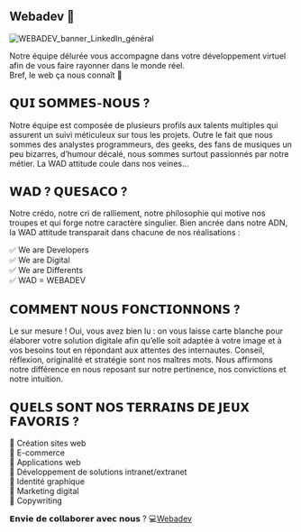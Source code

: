 ## Webadev 👋

![WEBADEV_banner_LinkedIn_général](https://user-images.githubusercontent.com/15650433/182027022-19242351-dd99-4726-bfe2-9173a413f6b9.jpg)

Notre équipe délurée vous accompagne dans votre développement virtuel afin de vous faire rayonner dans le monde réel.  
Bref, le web ça nous connaît 🚀


## 𝗤𝗨𝗜 𝗦𝗢𝗠𝗠𝗘𝗦-𝗡𝗢𝗨𝗦 ?

Notre équipe est composée de plusieurs profils aux talents multiples qui assurent un suivi méticuleux sur tous les projets. Outre le fait que nous sommes des analystes programmeurs, des geeks, des fans de musiques un peu bizarres, d’humour décalé, nous sommes surtout passionnés par notre métier. La WAD attitude coule dans nos veines…

## 𝗪𝗔𝗗 ? 𝗤𝗨𝗘𝗦𝗔𝗖𝗢 ?

Notre crédo, notre cri de ralliement, notre philosophie qui motive nos troupes et qui forge notre caractère singulier. Bien ancrée dans notre ADN, la WAD attitude transparait dans chacune de nos réalisations :

✅ We are Developers  
✅ We are Digital  
✅ We are Differents  
✅ WAD = WEBADEV  

## 𝗖𝗢𝗠𝗠𝗘𝗡𝗧 𝗡𝗢𝗨𝗦 𝗙𝗢𝗡𝗖𝗧𝗜𝗢𝗡𝗡𝗢𝗡𝗦 ?

Le sur mesure ! Oui, vous avez bien lu : on vous laisse carte blanche pour élaborer votre solution digitale afin qu’elle soit adaptée à votre image et à vos besoins tout en répondant aux attentes des internautes. Conseil, réflexion, originalité et stratégie sont nos maîtres mots. Nous affirmons notre différence en nous reposant sur notre pertinence, nos convictions et notre intuition.

## 𝗤𝗨𝗘𝗟𝗦 𝗦𝗢𝗡𝗧 𝗡𝗢𝗦 𝗧𝗘𝗥𝗥𝗔𝗜𝗡𝗦 𝗗𝗘 𝗝𝗘𝗨𝗫 𝗙𝗔𝗩𝗢𝗥𝗜𝗦 ?
 🎯 Création sites web  
 🎯 E-commerce  
 🎯 Applications web  
 🎯 Développement de solutions intranet/extranet  
 🎯 Identité graphique  
 🎯 Marketing digital  
 🎯 Copywriting  

𝗘𝗻𝘃𝗶𝗲 𝗱𝗲 𝗰𝗼𝗹𝗹𝗮𝗯𝗼𝗿𝗲𝗿 𝗮𝘃𝗲𝗰 𝗻𝗼𝘂𝘀 ? 💻[Webadev](https://www.webadev.com)
